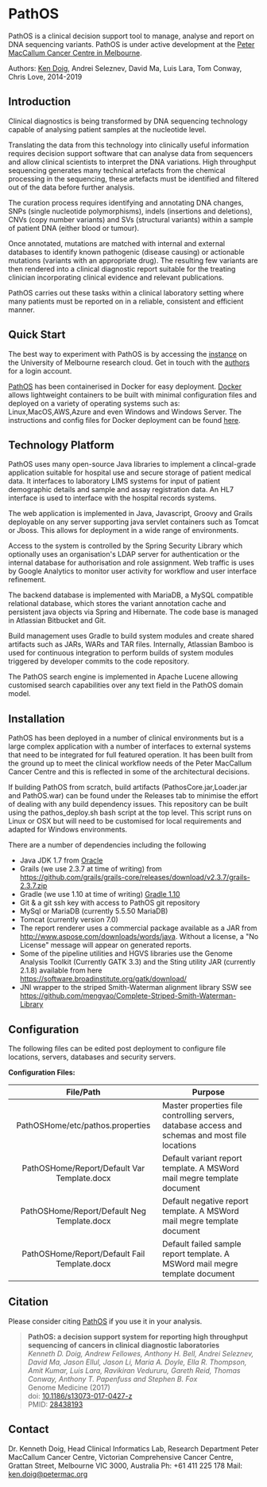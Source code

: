 # PathOS
PathOS is a clinical decision support tool to manage, analyse and report on DNA sequencing variants.
PathOS is under active development at the [Peter MacCallum Cancer Centre in Melbourne](https://www.petermac.org/about/signature-centres/centre-clinical-cancer-genomics/molecular-diagnostic-software).

Authors: [Ken Doig](https://www.petermac.org/users/dr-kenneth-doig), Andrei Seleznev, David Ma, Luis Lara, Tom Conway, Chris Love, 2014-2019 

## Introduction
Clinical diagnostics is being transformed by DNA sequencing technology capable of analysing patient samples at the nucleotide level.

Translating the data from this technology into clinically useful information requires decision support software that can analyse  data from sequencers and allow clinical scientists to interpret the DNA variations.
High throughput sequencing generates many technical artefacts from the chemical processing in the sequencing, these artefacts must be identified and filtered out of the data before further analysis.

The curation process requires identifying and annotating DNA changes, SNPs (single nucleotide polymorphisms), indels (insertions and deletions), CNVs (copy number variants) and SVs (structural variants) within a sample of patient DNA (either blood or tumour).

Once annotated, mutations are matched with internal and external databases to identify known pathogenic (disease causing) or actionable mutations (variants with an appropriate drug).
The resulting few variants are then rendered into a clinical diagnostic report suitable for the treating clinician incorporating clinical evidence and relevant publications.

PathOS carries out these tasks within a clinical laboratory setting where many patients must be reported on in a reliable, consistent and efficient manner.

## Quick Start

The best way to experiment with PathOS is by accessing the [instance](http://115.146.85.170:8123/PathOS) on the University of Melbourne research cloud.
Get in touch with the [authors](mailto:ken.doig@petermac.org) for a login account.

[PathOS](https://cloud.docker.com/u/dockerpathos/repository/list) has been containerised in Docker for easy deployment. [Docker](http://www.docker.com) allows lightweight containers to be built with minimal configuration files and deployed on a variety of operating systems such as: Linux,MacOS,AWS,Azure and even Windows and Windows Server. 
The instructions and config files for Docker deployment can be found [here](https://github.com/PapenfussLab/PathOS/tree/master/Docker).

## Technology Platform
PathOS uses many open-source Java libraries to implement a clincal-grade application suitable for hospital use and secure storage of patient medical data. It interfaces to laboratory LIMS systems for input of patient demographic details and sample and assay registration data. An HL7 interface is used to interface with the hospital records systems.

The web application is implemented in Java, Javascript, Groovy and Grails deployable on any server supporting java servlet containers such as Tomcat or Jboss.
This allows for deployment in a wide range of environments.

Access to the system is controlled by the Spring Security Library which optionally uses an organisation's LDAP server for authentication or the internal database for authorisation and role assignment.
Web traffic is uses by Google Analytics to monitor user activity for workflow and user interface refinement.

The backend database is implemented with MariaDB, a MySQL compatible relational database, which stores the variant annotation cache and persistent java objects via Spring and Hibernate. The code base is managed in Atlassian Bitbucket and Git.

Build management uses Gradle to build system modules and create shared artifacts such as JARs, WARs and TAR files. Internally, Atlassian Bamboo is used for continuous integration to perform builds of system modules triggered by developer commits to the code repository.

The PathOS search engine is implemented in Apache Lucene allowing customised search capabilities over any text field in the PathOS domain model.

## Installation
PathOS has been deployed in a number of clinical environments but is a large complex application with a number of interfaces to external systems that need to be integrated for full featured operation. It has been built from the ground up to meet the clinical workflow needs of the Peter MacCallum Cancer Centre and this is reflected in some of the architectural decisions. 

If building PathOS from scratch, build artifacts (PathosCore.jar,Loader.jar and PathOS.war) can be found under the Releases tab to minimise the effort of dealing with any build dependency issues.
This repository can be built using the pathos_deploy.sh bash script at the top level. This script runs on Linux or OSX but will need to be customised for local requirements and adapted for Windows environments. 


There are a number of dependencies including the following
- Java JDK 1.7 from [Oracle](http://www.oracle.com/technetwork/java/javase/downloads/java-archive-downloads-javase7-521261.html)
- Grails (we use 2.3.7 at time of writing) from https://github.com/grails/grails-core/releases/download/v2.3.7/grails-2.3.7.zip
- Gradle (we use 1.10 at time of writing) [Gradle 1.10](https://services.gradle.org/distributions/gradle-1.10-bin.zip)
- Git & a git ssh key with access to PathOS git repository
- MySql or MariaDB (currently 5.5.50 MariaDB)
- Tomcat (currently version 7.0)
- The report renderer uses a commercial package available as a JAR from http://www.aspose.com/downloads/words/java. Without a license, a "No License" message will appear on generated reports.
- Some of the pipeline utilities and HGVS libraries use the Genome Analysis Toolkit (Currently GATK 3.3) and the Sting utility JAR (currently 2.1.8) available from here https://software.broadinstitute.org/gatk/download/
- JNI wrapper to the striped Smith-Waterman alignment library SSW see https://github.com/mengyao/Complete-Striped-Smith-Waterman-Library



## Configuration
The following files can be edited post deployment to configure file locations, servers, databases and security servers.

**Configuration Files:**

|File/Path   | Purpose                                              |
|:-------:|-------------------------------------------------------|
|PathOSHome/etc/pathos.properties| Master properties file controlling servers, database access and schemas and most file locations|
|PathOSHome/Report/Default Var Template.docx|Default variant report template. A MSWord mail megre template document|
|PathOSHome/Report/Default Neg Template.docx|Default negative report template. A MSWord mail megre template document|
|PathOSHome/Report/Default Fail Template.docx|Default failed sample report template. A MSWord mail megre template document|

## Citation
Please consider citing [PathOS](https://genomemedicine.biomedcentral.com/articles/10.1186/s13073-017-0427-z) if you use it in your analysis.

> **PathOS: a decision support system for reporting high throughput sequencing of cancers in clinical diagnostic laboratories** <br/>
> _Kenneth D. Doig, Andrew Fellowes, Anthony H. Bell, Andrei Seleznev, David Ma, Jason Ellul, Jason Li, Maria A. Doyle, Ella R. Thompson, Amit Kumar, Luis Lara, Ravikiran Vedururu, Gareth Reid, Thomas Conway, Anthony T. Papenfuss and Stephen B. Fox_ <br/>
> Genome Medicine (2017) <br/>
> doi: [10.1186/s13073-017-0427-z](https://doi.org/10.1186/s13073-017-0427-z) <br/>
> PMID: [28438193](http://www.ncbi.nlm.nih.gov/pubmed/28438193)

## Contact
Dr. Kenneth Doig, Head Clinical Informatics Lab, Research Department
Peter MacCallum Cancer Centre, Victorian Comprehensive Cancer Centre,
Grattan Street, Melbourne VIC 3000, Australia
Ph: +61 411 225 178 Mail: ken.doig@petermac.org

